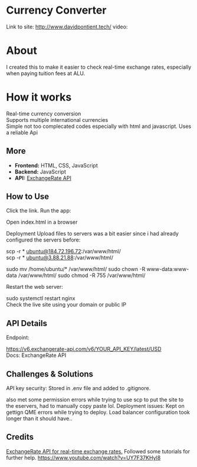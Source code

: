 # Currency Converter
Link to site: http://www.davidpontient.tech/
video:
# About 
I created this to make it easier to check real-time exchange rates, especially when paying tuition fees at ALU.  

# How it works

Real-time currency conversion  
Supports multiple international currencies  
Simple not too complecated codes especially with html and javascript. 
Uses a reliable Api 

## More
- **Frontend:** HTML, CSS, JavaScript  
- **Backend:** JavaScript  
- **API:** [ExchangeRate API](https://www.exchangerate-api.com/)  

## **How to Use**  
Click the link.
Run the app:

Open index.html in a browser


Deployment
Upload files to servers was a bit easier since i had already configured the servers before:

scp -r * ubuntu@184.72.196.72:/var/www/html/  
scp -r * ubuntu@3.88.21.88:/var/www/html/  

sudo mv /home/ubuntu/* /var/www/html/
sudo chown -R www-data:www-data /var/www/html/
sudo chmod -R 755 /var/www/html/

Restart the web server:

sudo systemctl restart nginx  
Check the live site using your domain or public IP

## API Details
Endpoint:

https://v6.exchangerate-api.com/v6/YOUR_API_KEY/latest/USD  
Docs: ExchangeRate API

## Challenges & Solutions
API key security: Stored in .env file and added to .gitignore.

also met some permission errors while trying to use scp to put the site to the eservers, had to manually copy paste lol.
Deployment issues: Kept on gettign QME errors while trying to deploy. Load balancer configuration took longer than it should have..

## Credits
[ExchangeRate API for real-time exchange rates.](https://www.exchangerate-api.com/)
Followed some tutorials for further help. https://www.youtube.com/watch?v=UY7F37KHyI8

